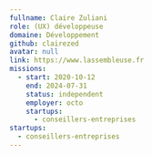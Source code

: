 ```yaml
---
fullname: Claire Zuliani
role: (UX) développeuse
domaine: Développement
github: clairezed
avatar: null
link: https://www.lassembleuse.fr
missions:
  - start: 2020-10-12
    end: 2024-07-31
    status: independent
    employer: octo
    startups:
      - conseillers-entreprises
startups:
  - conseillers-entreprises
---
```

